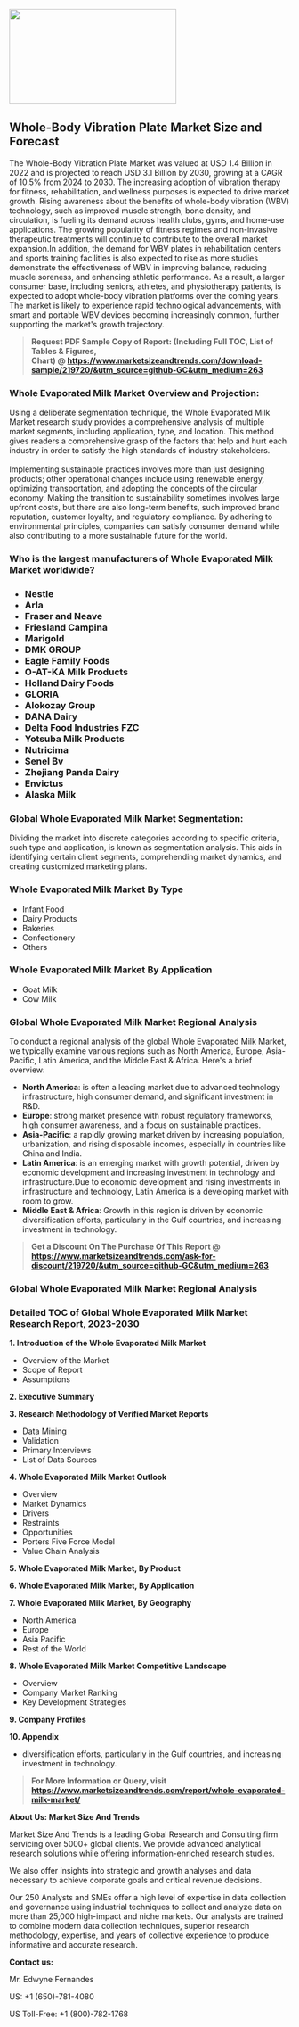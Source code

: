 <p><img class="alignnone size-medium wp-image-20088" src="https://ffe5etoiles.com/wp-content/uploads/2024/12/MST1-300x171.png" alt="" width="300" height="171" /></p><h2>Whole-Body Vibration Plate Market Size and Forecast</h2><p>The Whole-Body Vibration Plate Market was valued at USD 1.4 Billion in 2022 and is projected to reach USD 3.1 Billion by 2030, growing at a CAGR of 10.5% from 2024 to 2030. The increasing adoption of vibration therapy for fitness, rehabilitation, and wellness purposes is expected to drive market growth. Rising awareness about the benefits of whole-body vibration (WBV) technology, such as improved muscle strength, bone density, and circulation, is fueling its demand across health clubs, gyms, and home-use applications. The growing popularity of fitness regimes and non-invasive therapeutic treatments will continue to contribute to the overall market expansion.In addition, the demand for WBV plates in rehabilitation centers and sports training facilities is also expected to rise as more studies demonstrate the effectiveness of WBV in improving balance, reducing muscle soreness, and enhancing athletic performance. As a result, a larger consumer base, including seniors, athletes, and physiotherapy patients, is expected to adopt whole-body vibration platforms over the coming years. The market is likely to experience rapid technological advancements, with smart and portable WBV devices becoming increasingly common, further supporting the market's growth trajectory.</p><blockquote id="" class=""><strong>Request PDF Sample Copy of Report: (Including Full TOC, List of Tables &amp; Figures, Chart)&nbsp;@&nbsp;<strong><a href="https://www.marketsizeandtrends.com/download-sample/219720/&utm_source=github-GC&utm_medium=263" target="_blank">https://www.marketsizeandtrends.com/download-sample/219720/&utm_source=github-GC&utm_medium=263</a></strong></strong></blockquote><h3 id="" class="">Whole Evaporated Milk Market&nbsp;Overview and Projection:</h3><p id="" class="">Using a deliberate segmentation technique, the Whole Evaporated Milk Market research study provides a comprehensive analysis of multiple market segments, including application, type, and location. This method gives readers a comprehensive grasp of the factors that help and hurt each industry in order to satisfy the high standards of industry stakeholders. <br /> <br />Implementing sustainable practices involves more than just designing products; other operational changes include using renewable energy, optimizing transportation, and adopting the concepts of the circular economy. Making the transition to sustainability sometimes involves large upfront costs, but there are also long-term benefits, such improved brand reputation, customer loyalty, and regulatory compliance. By adhering to environmental principles, companies can satisfy consumer demand while also contributing to a more sustainable future for the world.</p><h3 id="" class="">Who is the largest manufacturers of&nbsp;Whole Evaporated Milk Market worldwide?</h3><h3 class=""><p><ul><li>Nestle </li><li> Arla </li><li> Fraser and Neave </li><li> Friesland Campina </li><li> Marigold </li><li> DMK GROUP </li><li> Eagle Family Foods </li><li> O-AT-KA Milk Products </li><li> Holland Dairy Foods </li><li> GLORIA </li><li> Alokozay Group </li><li> DANA Dairy </li><li> Delta Food Industries FZC </li><li> Yotsuba Milk Products </li><li> Nutricima </li><li> Senel Bv </li><li> Zhejiang Panda Dairy </li><li> Envictus </li><li> Alaska Milk</li></ul></p></h3><h3 id="" class="">Global&nbsp;Whole Evaporated Milk Market Segmentation:</h3><p id="" class="">Dividing the market into discrete categories according to specific criteria, such type and application, is known as segmentation analysis. This aids in identifying certain client segments, comprehending market dynamics, and creating customized marketing plans.</p><h3 id="" class="">Whole Evaporated Milk Market&nbsp;By Type</h3><p><p><ul><li>Infant Food</li><li> Dairy Products</li><li> Bakeries</li><li> Confectionery</li><li> Others</p></li></ul></p></p><h3 id="" class="">Whole Evaporated Milk Market&nbsp;By Application</h3><p class=""><p><ul><li>Goat Milk</li><li> Cow Milk</li></ul></p></p><h3 id="" class="">Global Whole Evaporated Milk Market Regional Analysis</h3><p id="" class="">To conduct a regional analysis of the global Whole Evaporated Milk Market, we typically examine various regions such as North America, Europe, Asia-Pacific, Latin America, and the Middle East &amp; Africa. Here's a brief overview:</p><ul><li><strong>North America</strong>: is often a leading market due to advanced technology infrastructure, high consumer demand, and significant investment in R&amp;D.</li><li><strong>Europe</strong>: strong market presence with robust regulatory frameworks, high consumer awareness, and a focus on sustainable practices.</li><li><strong>Asia-Pacific</strong>: a rapidly growing market driven by increasing population, urbanization, and rising disposable incomes, especially in countries like China and India.</li><li><strong>Latin America</strong>: is an emerging market with growth potential, driven by economic development and increasing investment in technology and infrastructure.Due to economic development and rising investments in infrastructure and technology, Latin America is a developing market with room to grow.</li><li><strong>Middle East &amp; Africa</strong>: Growth in this region is driven by economic diversification efforts, particularly in the Gulf countries, and increasing investment in technology.</li></ul><blockquote id="" class=""><strong>Get a Discount On The Purchase Of This Report @ <strong><a href="https://www.marketsizeandtrends.com/ask-for-discount/219720/&utm_source=github-GC&utm_medium=263" target="_blank">https://www.marketsizeandtrends.com/ask-for-discount/219720/&utm_source=github-GC&utm_medium=263</a></strong></strong></blockquote><h3 id="" class="">Global Whole Evaporated Milk Market Regional Analysis</h3><h3 id="" class="">Detailed TOC of Global Whole Evaporated Milk Market Research Report, 2023-2030</h3><p id="" class=""><strong>1. Introduction of the Whole Evaporated Milk Market</strong></p><ul><li>Overview of the Market</li><li>Scope of Report</li><li>Assumptions</li></ul><p id="" class=""><strong>2. Executive Summary</strong></p><p id="" class=""><strong>3. Research Methodology of Verified Market Reports</strong></p><ul><li>Data Mining</li><li>Validation</li><li>Primary Interviews</li><li>List of Data Sources</li></ul><p id="" class=""><strong>4. Whole Evaporated Milk Market Outlook</strong></p><ul><li>Overview</li><li>Market Dynamics</li><li>Drivers</li><li>Restraints</li><li>Opportunities</li><li>Porters Five Force Model</li><li>Value Chain Analysis</li></ul><p id="" class=""><strong>5. Whole Evaporated Milk Market, By Product</strong></p><p id="" class=""><strong>6. Whole Evaporated Milk Market, By Application</strong></p><p id="" class=""><strong>7. Whole Evaporated Milk Market, By Geography</strong></p><ul><li>North America</li><li>Europe</li><li>Asia Pacific</li><li>Rest of the World</li></ul><p id="" class=""><strong>8. Whole Evaporated Milk Market Competitive Landscape</strong></p><ul><li>Overview</li><li>Company Market Ranking</li><li>Key Development Strategies</li></ul><p id="" class=""><strong>9. Company Profiles</strong></p><p id="" class=""><strong>10. Appendix</strong></p><ul><li>diversification efforts, particularly in the Gulf countries, and increasing investment in technology.</li></ul><blockquote id="" class=""><strong>For More Information or Query, visit <strong><strong><a href="https://www.marketsizeandtrends.com/report/whole-evaporated-milk-market/" target="_blank">https://www.marketsizeandtrends.com/report/whole-evaporated-milk-market/</a></strong></strong></strong></blockquote><p id="" class=""><strong>About Us: Market Size And Trends</strong></p><p id="" class="">Market Size And Trends is a leading Global Research and Consulting firm servicing over 5000+ global clients. We provide advanced analytical research solutions while offering information-enriched research studies.</p><p id="" class="">We also offer insights into strategic and growth analyses and data necessary to achieve corporate goals and critical revenue decisions.</p><p id="" class="">Our 250 Analysts and SMEs offer a high level of expertise in data collection and governance using industrial techniques to collect and analyze data on more than 25,000 high-impact and niche markets. Our analysts are trained to combine modern data collection techniques, superior research methodology, expertise, and years of collective experience to produce informative and accurate research.</p><p id="" class=""><strong>Contact us:</strong></p><p id="" class="">Mr. Edwyne Fernandes</p><p id="" class="">US: +1 (650)-781-4080</p><p id="" class="">US Toll-Free: +1 (800)-782-1768</p>
